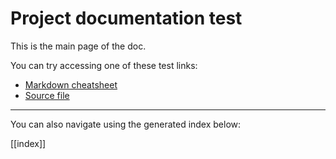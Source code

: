 # Project documentation test

This is the main page of the doc.

You can try accessing one of these test links:

- [Markdown cheatsheet](cheatsheet)
- [Source file](code.js)

***

You can also navigate using the generated index below:

[[index]]